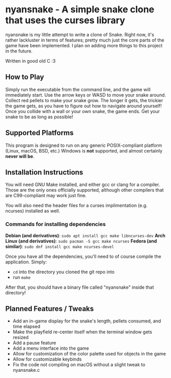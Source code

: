 # nyansnake - A simple snake clone that uses the curses library

nyansnake is my little attempt to write a clone of Snake.
Right now, it's rather lackluster in terms of features; pretty much just the core parts of the game have been implemented. I plan on adding more things to this project in the future.

Written in good old C :3

## How to Play
Simply run the executable from the command line, and the game will immediately start. Use the arrow keys or WASD to move your snake around. Collect red pellets to make your snake grow. The longer it gets, the trickier the game gets, as you have to figure out how to navigate around yourself! Once you collide with a wall or your own snake, the game ends. Get your snake to be as long as possible!

## Supported Platforms
This program is designed to run on any generic POSIX-compliant platform (Linux, macOS, BSD, etc.) Windows is **not** supported, and almost certainly
**never will be**.

## Installation Instructions
You will need GNU Make installed, and either gcc or clang for a compiler. Those are
the only ones officially supported, although other compilers that are C99-compliant
may work just fine.

You will also need the header files for a curses implimentation (e.g. ncurses)
installed as well.

### Commands for installing dependencies

**Debian (and derivatives)**: `sudo apt install gcc make libncurses-dev`
**Arch Linux (and derivatives)**: `sudo pacman -S gcc make ncurses`
**Fedora (and similar)**: `sudo dnf install gcc make ncurses-devel`

Once you have all the dependencies, you'll need to of course compile the application. Simply:
+ `cd` into the directory you cloned the git repo into
+ run `make`

After that, you should have a binary file called "nyansnake" inside that directory!

## Planned Features / Tweaks
+ Add an in-game display for the snake's length, pellets consumed, and time elapsed
+ Make the playfield re-center itself when the terminal window gets resized
+ Add a pause feature
+ Add a menu interface into the game
+ Allow for customization of the color palette used for objects in the game
+ Allow for customizable keybinds
+ Fix the code not compiling on macOS without a slight tweak to nyansnake.c

